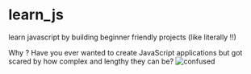 # learn_js
learn javascript by building beginner friendly projects (like literally !!) 

Why ?
Have you ever wanted to create JavaScript applications but got scared by how complex and lengthy they can be?
![confused](https://github.com/user-attachments/assets/1e71cb49-ce06-410d-aa67-52303169860d)

